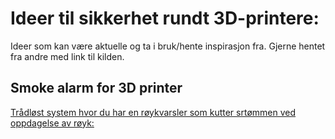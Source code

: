 # Ideer til sikkerhet rundt 3D-printere:

Ideer som kan være aktuelle og ta i bruk/hente inspirasjon fra. Gjerne hentet fra andre med link til kilden.


## Smoke alarm for 3D printer

[Trådløst system hvor du har en røykvarsler som kutter srtømmen ved oppdagelse av røyk:](https://www.tindie.com/products/niujl123/smoke-alarm-for-3d-printer/) 
